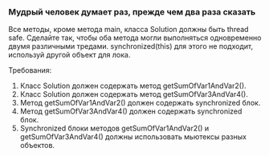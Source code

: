 
### Мудрый человек думает раз, прежде чем два раза сказать

Все методы, кроме метода main, класса Solution должны быть thread safe.
Сделайте так, чтобы оба метода могли выполняться одновременно двумя различными тредами.
synchronized(this) для этого не подходит, используй другой объект для лока.


Требования:
1.	Класс Solution должен содержать метод getSumOfVar1AndVar2().
2.	Класс Solution должен содержать метод getSumOfVar3AndVar4().
3.	Метод getSumOfVar1AndVar2() должен содержать synchronized блок.
4.	Метод getSumOfVar3AndVar4() должен содержать synchronized блок.
5.	Synchronized блоки методов getSumOfVar1AndVar2() и getSumOfVar3AndVar4() должны использовать мьютексы разных объектов.


